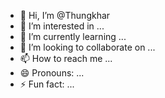 - 👋 Hi, I’m @Thungkhar
- 👀 I’m interested in ...
- 🌱 I’m currently learning ...
- 💞️ I’m looking to collaborate on ...
- 📫 How to reach me ...
- 😄 Pronouns: ...
- ⚡ Fun fact: ...

<!---
Thungkhar/Thungkhar is a ✨ special ✨ repository because its `README.md` (this file) appears on your GitHub profile.
You can click the Preview link to take a look at your changes.
--->
